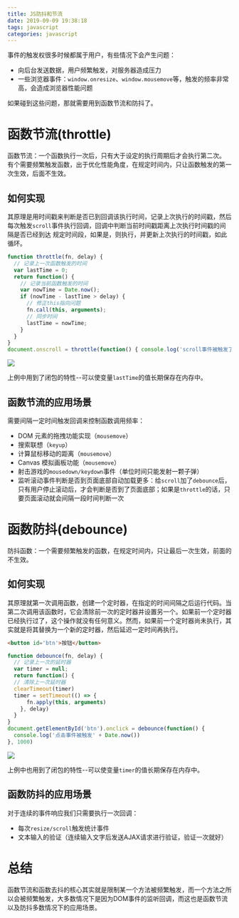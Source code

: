 ```yaml
---
title: JS防抖和节流
date: 2019-09-09 19:38:18
tags: javascript
categories: javascript
---
```


事件的触发权很多时候都属于用户，有些情况下会产生问题：
* 向后台发送数据，用户频繁触发，对服务器造成压力
* 一些浏览器事件：`window.onresize`、`window.mousemove`等，触发的频率非常高，会造成浏览器性能问题

如果碰到这些问题，那就需要用到函数节流和防抖了。
# 函数节流(throttle)
函数节流：一个函数执行一次后，只有大于设定的执行周期后才会执行第二次。
有个需要频繁触发函数，出于优化性能角度，在规定时间内，只让函数触发的第一次生效，后面不生效。
## 如何实现
其原理是用时间戳来判断是否已到回调该执行时间，记录上次执行的时间戳，然后每次触发`scroll`事件执行回调，回调中判断当前时间戳距离上次执行时间戳的间隔是否已经到达 规定时间段，如果是，则执行，并更新上次执行的时间戳，如此循环。
```js
function throttle(fn, delay) {
  // 记录上一次函数触发的时间
  var lastTime = 0;
  return function() {
    // 记录当前函数触发的时间
    var nowTime = Date.now();
    if (nowTime - lastTime > delay) {
      // 修正this指向问题
      fn.call(this, arguments);
      // 同步时间
      lastTime = nowTime;
    }
  }
}
document.onscroll = throttle(function() { console.log('scroll事件被触发了' + Date.now()) }, 200)
```

![](https://upload-images.jianshu.io/upload_images/3534846-15d3f2fb17430362?imageMogr2/auto-orient/strip)

上例中用到了闭包的特性--可以使变量`lastTime`的值长期保存在内存中。
## 函数节流的应用场景
需要间隔一定时间触发回调来控制函数调用频率：
* DOM 元素的拖拽功能实现（`mousemove`）
* 搜索联想（`keyup`）
* 计算鼠标移动的距离（`mousemove`）
* Canvas 模拟画板功能（`mousemove`）
* 射击游戏的`mousedown/keydown`事件（单位时间只能发射一颗子弹）
* 监听滚动事件判断是否到页面底部自动加载更多：给`scroll`加了`debounce`后，只有用户停止滚动后，才会判断是否到了页面底部；如果是`throttle`的话，只要页面滚动就会间隔一段时间判断一次

# 函数防抖(debounce)
防抖函数：一个需要频繁触发的函数，在规定时间内，只让最后一次生效，前面的不生效。
## 如何实现
其原理就第一次调用函数，创建一个定时器，在指定的时间间隔之后运行代码。当第二次调用该函数时，它会清除前一次的定时器并设置另一个。如果前一个定时器已经执行过了，这个操作就没有任何意义。然而，如果前一个定时器尚未执行，其实就是将其替换为一个新的定时器，然后延迟一定时间再执行。
```html
<button id='btn'>按钮</button>
```
```js
function debounce(fn, delay) {
  // 记录上一次的延时器
  var timer = null;
  return function() {
  // 清除上一次延时器
  clearTimeout(timer)
  timer = setTimeout(() => {
      fn.apply(this, arguments)
    }, delay)
  }
}
document.getElementById('btn').onclick = debounce(function() {
  console.log('点击事件被触发' + Date.now())
}, 1000)
```

[![](https://upload-images.jianshu.io/upload_images/3534846-ff82b940cfa30285?imageMogr2/auto-orient/strip)](https://camo.githubusercontent.com/40b8a595e6b9d4c3bd9e7e13546671792b994c23/68747470733a2f2f757365722d676f6c642d63646e2e786974752e696f2f323031382f31312f32312f313637333661353432636131373039393f773d36363726683d31363026663d67696626733d3738323031) 

上例中也用到了闭包的特性--可以使变量`timer`的值长期保存在内存中。
## 函数防抖的应用场景
对于连续的事件响应我们只需要执行一次回调：
* 每次`resize/scroll`触发统计事件
* 文本输入的验证（连续输入文字后发送AJAX请求进行验证，验证一次就好）

# 总结
函数节流和函数去抖的核心其实就是限制某一个方法被频繁触发，而一个方法之所以会被频繁触发，大多数情况下是因为DOM事件的监听回调，而这也是函数节流以及防抖多数情况下的应用场景。
